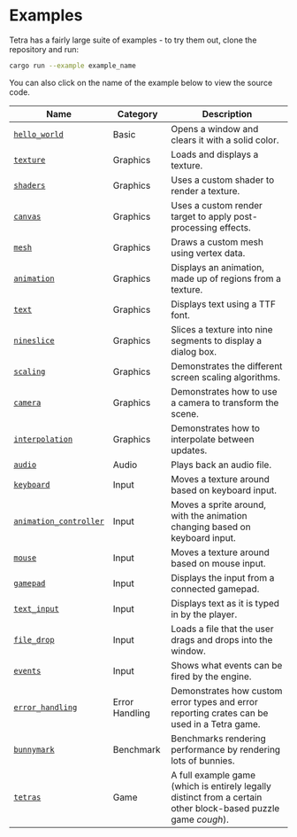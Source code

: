 # Examples

Tetra has a fairly large suite of examples - to try them out, clone the repository and run:

```bash
cargo run --example example_name
```

You can also click on the name of the example below to view the source code.

| Name | Category | Description |
| --- | --- | --- |
| [`hello_world`](https://github.com/17cupsofcoffee/tetra/blob/main/examples/hello_world.rs) | Basic | Opens a window and clears it with a solid color. |
| [`texture`](https://github.com/17cupsofcoffee/tetra/blob/main/examples/texture.rs) | Graphics | Loads and displays a texture. |
| [`shaders`](https://github.com/17cupsofcoffee/tetra/blob/main/examples/shaders.rs) | Graphics | Uses a custom shader to render a texture. |
| [`canvas`](https://github.com/17cupsofcoffee/tetra/blob/main/examples/canvas.rs) | Graphics | Uses a custom render target to apply post-processing effects. |
| [`mesh`](https://github.com/17cupsofcoffee/tetra/blob/main/examples/mesh.rs) | Graphics | Draws a custom mesh using vertex data. |
| [`animation`](https://github.com/17cupsofcoffee/tetra/blob/main/examples/animation.rs) | Graphics |  Displays an animation, made up of regions from a texture. |
| [`text`](https://github.com/17cupsofcoffee/tetra/blob/main/examples/text.rs) | Graphics | Displays text using a TTF font. |
| [`nineslice`](https://github.com/17cupsofcoffee/tetra/blob/main/examples/nineslice.rs) | Graphics | Slices a texture into nine segments to display a dialog box. |
| [`scaling`](https://github.com/17cupsofcoffee/tetra/blob/main/examples/scaling.rs) | Graphics | Demonstrates the different screen scaling algorithms. |
| [`camera`](https://github.com/17cupsofcoffee/tetra/blob/main/examples/camera.rs) | Graphics | Demonstrates how to use a camera to transform the scene. |
| [`interpolation`](https://github.com/17cupsofcoffee/tetra/blob/main/examples/interpolation.rs) | Graphics | Demonstrates how to interpolate between updates. |
| [`audio`](https://github.com/17cupsofcoffee/tetra/blob/main/examples/audio.rs) | Audio | Plays back an audio file. |
| [`keyboard`](https://github.com/17cupsofcoffee/tetra/blob/main/examples/keyboard.rs) | Input | Moves a texture around based on keyboard input. |
| [`animation_controller`](https://github.com/17cupsofcoffee/tetra/blob/main/examples/animation_controller.rs) | Input | Moves a sprite around, with the animation changing based on keyboard input. |
| [`mouse`](https://github.com/17cupsofcoffee/tetra/blob/main/examples/mouse.rs) | Input | Moves a texture around based on mouse input. |
| [`gamepad`](https://github.com/17cupsofcoffee/tetra/blob/main/examples/gamepad.rs) | Input | Displays the input from a connected gamepad. |
| [`text_input`](https://github.com/17cupsofcoffee/tetra/blob/main/examples/text_input.rs) | Input | Displays text as it is typed in by the player. |
| [`file_drop`](https://github.com/17cupsofcoffee/tetra/blob/main/examples/file_drop.rs) | Input | Loads a file that the user drags and drops into the window. |
| [`events`](https://github.com/17cupsofcoffee/tetra/blob/main/examples/events.rs) | Input | Shows what events can be fired by the engine. |
| [`error_handling`](https://github.com/17cupsofcoffee/tetra/blob/main/examples/error_handling.rs) | Error Handling | Demonstrates how custom error types and error reporting crates can be used in a Tetra game. | 
| [`bunnymark`](https://github.com/17cupsofcoffee/tetra/blob/main/examples/bunnymark.rs) | Benchmark | Benchmarks rendering performance by rendering lots of bunnies. |
| [`tetras`](https://github.com/17cupsofcoffee/tetra/blob/main/examples/tetras.rs) | Game | A full example game (which is entirely legally distinct from a certain other block-based puzzle game *cough*). |
